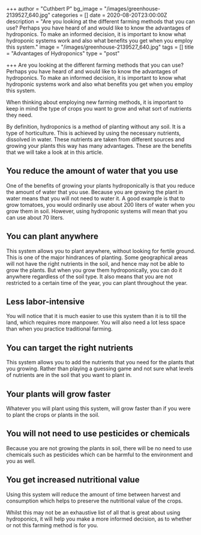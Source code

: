 +++
author = "Cuthbert P"
bg_image = "/images/greenhouse-2139527_640.jpg"
categories = []
date = 2020-08-20T23:00:00Z
description = "Are you looking at the different farming methods that you can use? Perhaps you have heard of and would like to know the advantages of hydroponics. To make an informed decision, it is important to know what hydroponic systems work and also what benefits you get when you employ this system."
image = "/images/greenhouse-2139527_640.jpg"
tags = []
title = "Advantages of Hydroponics"
type = "post"

+++
Are you looking at the different farming methods that you can use? Perhaps you have heard of and would like to know the advantages of hydroponics. To make an informed decision, it is important to know what hydroponic systems work and also what benefits you get when you employ this system.

When thinking about employing new farming methods, it is important to keep in mind the type of crops you want to grow and what sort of nutrients they need.

By definition, hydroponics is a method of planting without any soil. It is a type of horticulture. This is achieved by using the necessary nutrients, dissolved in water. These nutrients are taken from different sources and growing your plants this way has many advantages. These are the benefits that we will take a look at in this article.

## You reduce the amount of water that you use

One of the benefits of growing your plants hydroponically is that you reduce the amount of water that you use. Because you are growing the plant in water means that you will not need to water it. A good example is that to grow tomatoes, you would ordinarily use about 200 liters of water when you grow them in soil. However, using hydroponic systems will mean that you can use about 70 liters.

## You can plant anywhere

This system allows you to plant anywhere, without looking for fertile ground. This is one of the major hindrances of planting. Some geographical areas will not have the right nutrients in the soil, and hence may not be able to grow the plants. But when you grow them hydroponically, you can do it anywhere regardless of the soil type. It also means that you are not restricted to a certain time of the year, you can plant throughout the year.

## Less labor-intensive

You will notice that it is much easier to use this system than it is to till the land, which requires more manpower. You will also need a lot less space than when you practice traditional farming.

## You can target the right nutrients

This system allows you to add the nutrients that you need for the plants that you growing. Rather than playing a guessing game and not sure what levels of nutrients are in the soil that you want to plant in.

## Your plants will grow faster

Whatever you will plant using this system, will grow faster than if you were to plant the crops or plants in the soil.

## You will not need to use pesticides or chemicals

Because you are not growing the plants in soil, there will be no need to use chemicals such as pesticides which can be harmful to the environment and you as well.

## You get increased nutritional value

Using this system will reduce the amount of time between harvest and consumption which helps to preserve the nutritional value of the crops.

Whilst this may not be an exhaustive list of all that is great about using hydroponics, it will help you make a more informed decision, as to whether or not this farming method is for you.